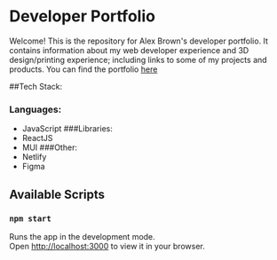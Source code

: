 # Developer Portfolio
Welcome! This is the repository for Alex Brown's developer portfolio. It contains information about my web developer experience and 3D design/printing experience; including links to some of my projects and products.
You can find the portfolio [here](https://alexbrown-portfolio.netlify.app/)

##Tech Stack:
### Languages:
- JavaScript
###Libraries:
- ReactJS
- MUI
###Other:
- Netlify
- Figma

## Available Scripts
### `npm start`
Runs the app in the development mode.\
Open [http://localhost:3000](http://localhost:3000) to view it in your browser.

